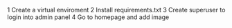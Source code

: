 1 Create a virtual enviroment
2 Install requirements.txt
3 Create superuser to login into admin panel
4 Go to homepage and add image